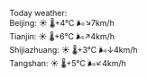 Today weather:  
Beijing: ☀️   🌡️+4°C 🌬️↘7km/h  
Tianjin: ☀️   🌡️+6°C 🌬️↗4km/h  
Shijiazhuang: ☀️   🌡️+3°C 🌬️↓4km/h  
Tangshan: ☀️   🌡️+5°C 🌬️↙4km/h  
